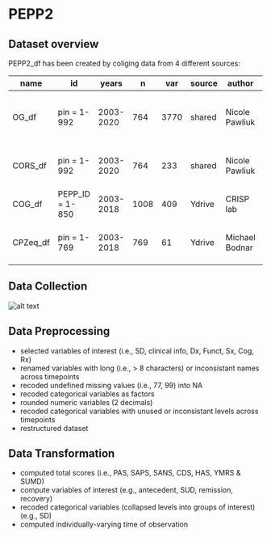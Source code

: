 # PEPP2
## Dataset overview
PEPP2_df has been created by coliging data from 4 different sources:

  name  |       id      |   years |  n | var |source|    author    |  version |format|                        description                         |
--------|---------------|---------|----|-----|------|--------------|----------|------|------------------------------------------------------------|
OG_df   |pin = 1-992    |2003-2020|764 |3770 |shared|Nicole Pawliuk|06/01/2020|.sav  |Subset of PEPP assessment protocol from baseline to month 24|
CORS_df |pin = 1-992    |2003-2020|764 |233  |shared|Nicole Pawliuk|06/01/2020|.sav  |Baseline sociodemographics and circumstance of onset        |
COG_df  |PEPP_ID = 1-850|2003-2018|1008|409  |Ydrive|CRISP lab     |16/09/2021|.xlsx |Neuropsy assesmment at month 3-6                            |
CPZeq_df|pin = 1-769    |2003-2018|769 |61   |Ydrive|Michael Bodnar|16/09/2021|.xlsx |Chlorpromazine equivalent from baseline to month 24         |

## Data Collection
![alt text]([Documentation/PEPP2_protocol.pdf](https://github.com/OlivierPDS/PEPP-Database/blob/d760fcf3ccddbce57a2f13c18949d3badac7df68/Documentation/PEPP2_protocol.pdf))

## Data Preprocessing
- selected variables of interest (i.e., SD, clinical info, Dx, Funct, Sx, Cog, Rx)
- renamed variables with long (i.e., > 8 characters) or inconsistant names across timepoints
- recoded undefined missing values (i.e., 77, 99) into NA
- recoded categorical variables as factors
- rounded numeric variables (2 decimals)
- recoded categorical variables with unused or inconsistant levels across timepoints
- restructured dataset

## Data Transformation
- computed total scores (i.e., PAS, SAPS, SANS, CDS, HAS, YMRS & SUMD)
- compute variables of interest (e.g., antecedent, SUD, remission, recovery) 
- recoded categorical variables (collapsed levels into groups of interest) (e.g., SD)
- computed individually-varying time of observation 

